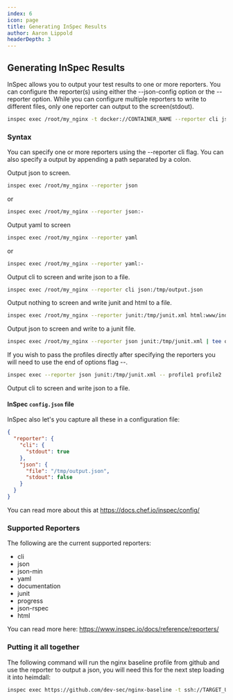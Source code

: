 ```yaml
---
index: 6
icon: page
title: Generating InSpec Results
author: Aaron Lippold
headerDepth: 3
---
```


## Generating InSpec Results

InSpec allows you to output your test results to one or more reporters. You can configure the reporter(s) using either the --json-config option or the --reporter option. While you can configure multiple reporters to write to different files, only one reporter can output to the screen(stdout).

```sh
inspec exec /root/my_nginx -t docker://CONTAINER_NAME --reporter cli json:baseline_output.json
```

### Syntax

You can specify one or more reporters using the --reporter cli flag. You can also specify a output by appending a path separated by a colon.

Output json to screen.

```sh
inspec exec /root/my_nginx --reporter json
```
or
```sh
inspec exec /root/my_nginx --reporter json:-
```

Output yaml to screen

```sh
inspec exec /root/my_nginx --reporter yaml
```
or
```sh
inspec exec /root/my_nginx --reporter yaml:-
```

Output cli to screen and write json to a file.

```sh
inspec exec /root/my_nginx --reporter cli json:/tmp/output.json
```

Output nothing to screen and write junit and html to a file.

```sh
inspec exec /root/my_nginx --reporter junit:/tmp/junit.xml html:www/index.html
```
Output json to screen and write to a junit file.

```sh
inspec exec /root/my_nginx --reporter json junit:/tmp/junit.xml | tee out.json
```

If you wish to pass the profiles directly after specifying the reporters you will need to use the end of options flag --.

```sh
inspec exec --reporter json junit:/tmp/junit.xml -- profile1 profile2
```

Output cli to screen and write json to a file.

#### InSpec `config.json` file

InSpec also let's you capture all these in a  configuration file:

```json
{
  "reporter": {
    "cli": {
      "stdout": true
    },
    "json": {
      "file": "/tmp/output.json",
      "stdout": false
    }
  }
}
```
You can read more about this at <https://docs.chef.io/inspec/config/>
### Supported Reporters

The following are the current supported reporters:

- cli
- json
- json-min
- yaml
- documentation
- junit
- progress
- json-rspec
- html

You can read more here: <https://www.inspec.io/docs/reference/reporters/>

### Putting it all together

The following command will run the nginx baseline profile from github and use the reporter to output a json, you will need this for the next step loading it into heimdall:

```sh
inspec exec https://github.com/dev-sec/nginx-baseline -t ssh://TARGET_USERNAME:TARGET_PASSWORD@TARGET_IP --reporter cli json:baseline_output.json
```
